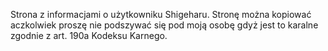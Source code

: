 Strona z informacjami o użytkowniku Shigeharu.
Stronę można kopiować aczkolwiek proszę nie podszywać się pod moją osobę gdyż jest to karalne zgodnie z art. 190a Kodeksu Karnego.

